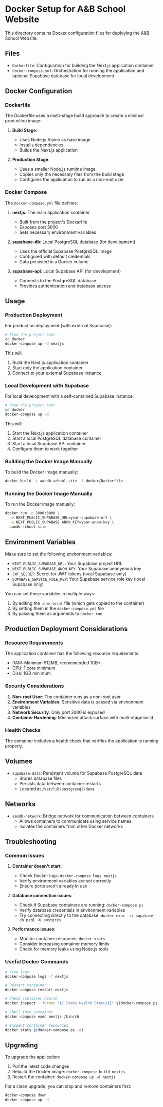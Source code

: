 # Docker Setup for A&B School Website

This directory contains Docker configuration files for deploying the A&B School Website.

## Files

- `Dockerfile`: Configuration for building the Next.js application container
- `docker-compose.yml`: Orchestration for running the application and optional Supabase database for local development

## Docker Configuration

### Dockerfile

The Dockerfile uses a multi-stage build approach to create a minimal production image:

1. **Build Stage**:
   - Uses Node.js Alpine as base image
   - Installs dependencies
   - Builds the Next.js application
   
2. **Production Stage**:
   - Uses a smaller Node.js runtime image
   - Copies only the necessary files from the build stage
   - Configures the application to run as a non-root user

### Docker Compose

The `docker-compose.yml` file defines:

1. **nextjs**: The main application container
   - Built from the project's Dockerfile
   - Exposes port 3000
   - Sets necessary environment variables
   
2. **supabase-db**: Local PostgreSQL database (for development)
   - Uses the official Supabase PostgreSQL image
   - Configured with default credentials
   - Data persisted in a Docker volume

3. **supabase-api**: Local Supabase API (for development)
   - Connects to the PostgreSQL database
   - Provides authentication and database access

## Usage

### Production Deployment

For production deployment (with external Supabase):

```bash
# From the project root
cd docker
docker-compose up -d nextjs
```

This will:
1. Build the Next.js application container
2. Start only the application container
3. Connect to your external Supabase instance

### Local Development with Supabase

For local development with a self-contained Supabase instance:

```bash
# From the project root
cd docker
docker-compose up -d
```

This will:
1. Start the Next.js application container
2. Start a local PostgreSQL database container
3. Start a local Supabase API container
4. Configure them to work together

### Building the Docker Image Manually

To build the Docker image manually:

```bash
docker build -t aandb-school-site -f docker/Dockerfile .
```

### Running the Docker Image Manually

To run the Docker image manually:

```bash
docker run -p 3000:3000 \
  -e NEXT_PUBLIC_SUPABASE_URL=your-supabase-url \
  -e NEXT_PUBLIC_SUPABASE_ANON_KEY=your-anon-key \
  aandb-school-site
```

## Environment Variables

Make sure to set the following environment variables:

- `NEXT_PUBLIC_SUPABASE_URL`: Your Supabase project URL
- `NEXT_PUBLIC_SUPABASE_ANON_KEY`: Your Supabase anonymous key
- `JWT_SECRET`: Secret for JWT tokens (local Supabase only)
- `SUPABASE_SERVICE_ROLE_KEY`: Your Supabase service role key (local Supabase only)

You can set these variables in multiple ways:
1. By editing the `.env.local` file (which gets copied to the container)
2. By setting them in the `docker-compose.yml` file
3. By passing them as arguments to `docker run`

## Production Deployment Considerations

### Resource Requirements

The application container has the following resource requirements:
- RAM: Minimum 512MB, recommended 1GB+
- CPU: 1 core minimum
- Disk: 1GB minimum

### Security Considerations

1. **Non-root User**: The container runs as a non-root user
2. **Environment Variables**: Sensitive data is passed via environment variables
3. **Network Security**: Only port 3000 is exposed
4. **Container Hardening**: Minimized attack surface with multi-stage build

### Health Checks

The container includes a health check that verifies the application is running properly.

## Volumes

- `supabase-data`: Persistent volume for Supabase PostgreSQL data
  - Stores database files
  - Persists data between container restarts
  - Located at `/var/lib/postgresql/data`

## Networks

- `aandb-network`: Bridge network for communication between containers
  - Allows containers to communicate using service names
  - Isolates the containers from other Docker networks

## Troubleshooting

### Common Issues

1. **Container doesn't start**:
   - Check Docker logs: `docker-compose logs nextjs`
   - Verify environment variables are set correctly
   - Ensure ports aren't already in use

2. **Database connection issues**:
   - Check if Supabase containers are running: `docker-compose ps`
   - Verify database credentials in environment variables
   - Try connecting directly to the database: `docker exec -it supabase-db psql -U postgres`

3. **Performance issues**:
   - Monitor container resources: `docker stats`
   - Consider increasing container memory limits
   - Check for memory leaks using Node.js tools

### Useful Docker Commands

```bash
# View logs
docker-compose logs -f nextjs

# Restart container
docker-compose restart nextjs

# Check container health
docker inspect --format "{{.State.Health.Status}}" $(docker-compose ps -q nextjs)

# Shell into container
docker-compose exec nextjs /bin/sh

# Inspect container resources
docker stats $(docker-compose ps -q)
```

## Upgrading

To upgrade the application:

1. Pull the latest code changes
2. Rebuild the Docker image: `docker-compose build nextjs`
3. Restart the container: `docker-compose up -d nextjs`

For a clean upgrade, you can stop and remove containers first:

```bash
docker-compose down
docker-compose up -d
``` 